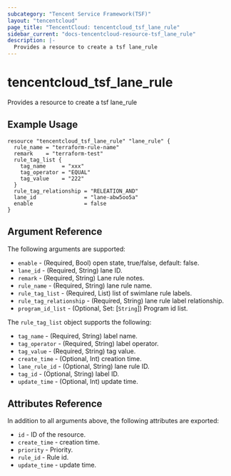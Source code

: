```yaml
---
subcategory: "Tencent Service Framework(TSF)"
layout: "tencentcloud"
page_title: "TencentCloud: tencentcloud_tsf_lane_rule"
sidebar_current: "docs-tencentcloud-resource-tsf_lane_rule"
description: |-
  Provides a resource to create a tsf lane_rule
---
```


# tencentcloud_tsf_lane_rule

Provides a resource to create a tsf lane_rule

## Example Usage

```hcl
resource "tencentcloud_tsf_lane_rule" "lane_rule" {
  rule_name = "terraform-rule-name"
  remark    = "terraform-test"
  rule_tag_list {
    tag_name     = "xxx"
    tag_operator = "EQUAL"
    tag_value    = "222"
  }
  rule_tag_relationship = "RELEATION_AND"
  lane_id               = "lane-abw5oo5a"
  enable                = false
}
```

## Argument Reference

The following arguments are supported:

* `enable` - (Required, Bool) open state, true/false, default: false.
* `lane_id` - (Required, String) lane ID.
* `remark` - (Required, String) Lane rule notes.
* `rule_name` - (Required, String) lane rule name.
* `rule_tag_list` - (Required, List) list of swimlane rule labels.
* `rule_tag_relationship` - (Required, String) lane rule label relationship.
* `program_id_list` - (Optional, Set: [`String`]) Program id list.

The `rule_tag_list` object supports the following:

* `tag_name` - (Required, String) label name.
* `tag_operator` - (Required, String) label operator.
* `tag_value` - (Required, String) tag value.
* `create_time` - (Optional, Int) creation time.
* `lane_rule_id` - (Optional, String) lane rule ID.
* `tag_id` - (Optional, String) label ID.
* `update_time` - (Optional, Int) update time.

## Attributes Reference

In addition to all arguments above, the following attributes are exported:

* `id` - ID of the resource.
* `create_time` - creation time.
* `priority` - Priority.
* `rule_id` - Rule id.
* `update_time` - update time.


